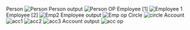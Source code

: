 Person
![Person](https://github.com/user-attachments/assets/c7379218-201f-4b0e-88d9-3f89d7e2ea28)
Person output
![Person OP](https://github.com/user-attachments/assets/25c49776-9ff1-47fc-83a9-74749e986242)
Employee [1]
![Employee 1](https://github.com/user-attachments/assets/0bae247b-6d8f-4982-a7a4-fbb747103b8d)
Employee [2]
![Emp2](https://github.com/user-attachments/assets/369a7da3-e2da-41ab-b7d1-e6865e41f4ed)
Employee output
![Emp op](https://github.com/user-attachments/assets/15d6307c-d3fd-46b4-a79b-68065f740454)
Circle
![circle](https://github.com/user-attachments/assets/500cd601-01d3-4d05-a62e-5620a44a35f4)
Account 
![acc1](https://github.com/user-attachments/assets/2d06039a-8923-4ffe-8f04-df874c7e0f4d)
![acc2](https://github.com/user-attachments/assets/8fd9ccbe-a12c-41f6-8ede-d6af20cc09b2)
![acc3](https://github.com/user-attachments/assets/9cb56cd6-59b8-4caa-872c-77f48adba226)
Account output
![acc op](https://github.com/user-attachments/assets/68c30062-acf6-479c-aade-ee92640bac59)

